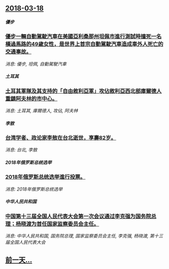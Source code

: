 ## [2018-03-18](/news/2018/03/18/index.md)

##### 優步
### [優步一輛自動駕駛汽車在美國亞利桑那州坦佩市進行測試時撞死一名橫過馬路的49歲女性，是世界上首宗自動駕駛汽車造成車外人死亡的交通事故。 ](/news/2018/03/18/優步一輛自動駕駛汽車在美國亞利桑那州坦佩市進行測試時撞死一名橫過馬路的49歲女性-是世界上首宗自動駕駛汽車造成車外人死亡.md)
_消息: 優步, 坦佩, 自動駕駛汽車_

##### 土耳其
### [土耳其軍隊及其支持的「自由敘利亞軍」攻佔敘利亞西北部庫爾德人重鎮阿夫林的市中心。 ](/news/2018/03/18/土耳其軍隊及其支持的-自由敘利亞軍-攻佔敘利亞西北部庫爾德人重鎮阿夫林的市中心.md)
_消息: 土耳其, 庫爾德人, 攻佔, 阿夫林_

##### 李敖
### [台湾学者、政论家李敖在台北逝世，享壽82岁。 ](/news/2018/03/18/台湾学者-政论家李敖在台北逝世-享壽82岁.md)
_消息: 台北, 李敖_

##### 2018年俄罗斯总统选举
### [2018年俄罗斯总统选举進行投票。 ](/news/2018/03/18/2018年俄罗斯总统选举進行投票.md)
_消息: 2018年俄罗斯总统选举_

##### 中华人民共和国
### [中国第十三届全国人民代表大会第一次会议通过李克强为国务院总理；杨晓渡为首任国家监察委员会主任。 ](/news/2018/03/18/中国第十三届全国人民代表大会第一次会议通过李克强为国务院总理-杨晓渡为首任国家监察委员会主任.md)
_消息: 中华人民共和国, 国务院总理, 国家监察委员会主任, 李克强, 杨晓渡, 第十三届全国人民代表大会_

## [前一天...](/news/2018/03/17/index.md)

